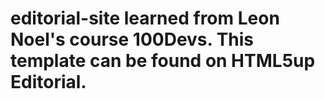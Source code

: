 # editorial-site learned from Leon Noel's course 100Devs. This template can be found on HTML5up Editorial. 
